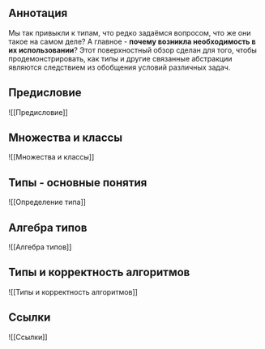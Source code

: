
## Аннотация

Мы так привыкли к типам, что редко задаёмся вопросом, что же они такое на самом деле? А главное - **почему возникла необходимость в их использовании**? Этот поверхностный обзор сделан для того, чтобы продемонстрировать, как типы и другие связанные абстракции являются следствием из обобщения условий различных задач.

## Предисловие
![[Предисловие]]

## Множества и классы
![[Множества и классы]]

## Типы - основные понятия

![[Определение типа]]


## Алгебра типов
![[Алгебра типов]]


## Типы и корректность алгоритмов
![[Типы и корректность алгоритмов]]

## Ссылки
![[Ссылки]]